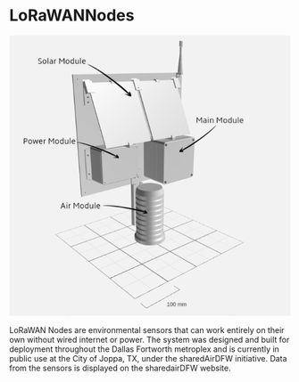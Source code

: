 # LoRaWANNodes
![LoRAWAN Node Design](https://raw.githubusercontent.com/mi3nts/LoRaWANNodes/main/resources/design.png)

LoRaWAN Nodes are environmental sensors that can work entirely on their own without wired internet or power. The system was designed and built for deployment throughout the Dallas Fortworth metroplex and is currently in public use at the City of Joppa, TX, under the sharedAirDFW initiative. Data from the sensors is displayed on the sharedairDFW website. 


